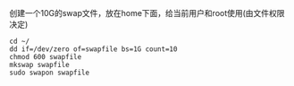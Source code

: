 ﻿创建一个10G的swap文件，放在home下面，给当前用户和root使用(由文件权限决定)
```
cd ~/
dd if=/dev/zero of=swapfile bs=1G count=10
chmod 600 swapfile
mkswap swapfile
sudo swapon swapfile
```